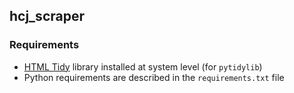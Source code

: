 ## hcj_scraper

### Requirements

* [HTML Tidy](https://www.html-tidy.org/) library installed at system level (for `pytidylib`)
* Python requirements are described in the `requirements.txt` file
